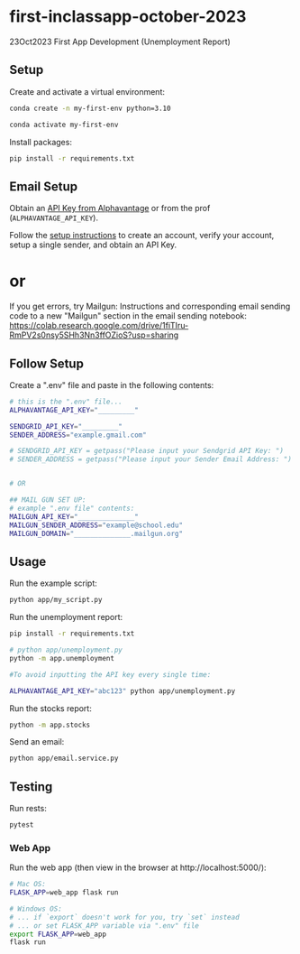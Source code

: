 # first-inclassapp-october-2023
23Oct2023 First App Development (Unemployment Report) 

## Setup

Create and activate a virtual environment:

```sh
conda create -n my-first-env python=3.10

conda activate my-first-env
```

Install packages:
```sh
pip install -r requirements.txt
```

## Email Setup
Obtain an [API Key from Alphavantage](https://www.alphavantage.co/support/#api-key) or from the prof (`ALPHAVANTAGE_API_KEY`).

Follow the [setup instructions](https://github.com/prof-rossetti/intro-to-python/blob/main/notes/python/packages/sendgrid.md) to create an account, verify your account, setup a single sender, and obtain an API Key.

# or

If you get errors, try Mailgun:
    Instructions and corresponding email sending code to a new "Mailgun" section in the email sending notebook:
    https://colab.research.google.com/drive/1fiTIru-RmPV2s0nsy5SHh3Nn3ffOZioS?usp=sharing

## Follow Setup
Create a ".env" file and paste in the following contents:

```sh
# this is the ".env" file...
ALPHAVANTAGE_API_KEY="_________"

SENDGRID_API_KEY="_________"
SENDER_ADDRESS="example.gmail.com"

# SENDGRID_API_KEY = getpass("Please input your Sendgrid API Key: ")
# SENDER_ADDRESS = getpass("Please input your Sender Email Address: ")


# OR

## MAIL GUN SET UP:
# example ".env file" contents:
MAILGUN_API_KEY="______________"
MAILGUN_SENDER_ADDRESS="example@school.edu"
MAILGUN_DOMAIN="______________.mailgun.org"

```


## Usage

Run the example script:

```sh
python app/my_script.py
```

Run the unemployment report:
```sh
pip install -r requirements.txt

# python app/unemployment.py
python -m app.unemployment

#To avoid inputting the API key every single time:

ALPHAVANTAGE_API_KEY="abc123" python app/unemployment.py
```


Run the stocks report:

```sh
python -m app.stocks
```



Send an email:
```sh
python app/email.service.py
```




## Testing

Run rests:
```sh
pytest
```



### Web App

Run the web app (then view in the browser at http://localhost:5000/):

```sh
# Mac OS:
FLASK_APP=web_app flask run

# Windows OS:
# ... if `export` doesn't work for you, try `set` instead
# ... or set FLASK_APP variable via ".env" file
export FLASK_APP=web_app
flask run
```


